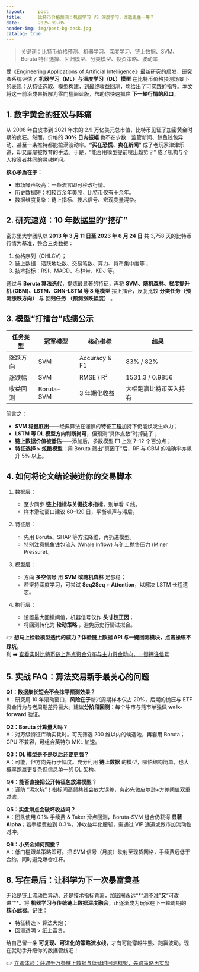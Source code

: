 ```yaml
---
layout:     post
title:      比特币价格预测：机器学习 VS 深度学习，谁能更胜一筹？
date:       2025-09-05
header-img: img/post-bg-desk.jpg
catalog: true
---
```


> 关键词：比特币价格预测、机器学习、深度学习、链上数据、SVM、Boruta 特征选择、回归模型、分类模型、投资策略、波动率

受《Engineering Applications of Artificial Intelligence》最新研究的启发，研究者系统评估了 **机器学习（ML）与深度学习（DL）模型** 在比特币价格预测场景下的表现：从特征选取、模型构建，到最终收益回测，均给出了可实践的指导。本文将这一前沿成果拆解为零门槛阅读版，帮助你快速抓住 **下一轮行情的风口**。

## 1. 数字黄金的狂欢与阵痛  
从 2008 年白皮书到 2021 年末的 2.9 万亿美元总市值，比特币见证了加密黄金时期的疯狂。然而，价格的 **30% 日内振幅** 也不在少数：监管新闻、鲸鱼钱包异动、甚至一条推特都能拉满波动率。**“买在恐慌、卖在新闻”** 成了老玩家津津乐道，却又屡屡被教育的手法。于是，“能否用模型提前嗅出趋势？” 成了机构与个人投资者共同的灵魂拷问。

**核心矛盾在于：**  
- 市场噪声极高：一条流言即可秒改行情。  
- 历史数据短：相较百余年美股，比特币仅有十余年。  
- 数据维度复杂：链上指标、技术信号、宏观变量混杂。

## 2. 研究速览：10 年数据里的“挖矿”  
密苏里大学团队以 **2013 年 3 月 11 日至 2023 年 6 月 24 日** 共 3,758 天的比特币行情为基准，整合三类数据：  
1. 价格序列（OHLCV）；  
2. 链上数据：活跃地址数、交易笔数、算力、持币集中度等；  
3. 技术指标：RSI、MACD、布林带、KDJ 等。  

通过与 **Boruta 算法迭代**，提炼最显著的特征，再将 **SVM、随机森林、梯度提升机 (GBM)、LSTM、CNN-LSTM 等 8 组模型** 摆上擂台，反复比较 **分类任务（预测涨跌方向）** 与 **回归任务 （预测涨跌幅度）** 。

## 3. 模型“打擂台”成绩公示  

| 任务类型 | 冠军模型 | 核心指标 | 结果 |
|---|---|---|---|
| 涨跌方向 | SVM | Accuracy & F1 | 83% / 82% |
| 涨跌幅 | SVM | RMSE / R² | 1531.3 / 0.9856 |
| 收益回测 | Boruta-SVM | 3 年期化收益 | 大幅跑赢比特币买入持有 |

简言之：  
- **SVM 稳健胜出**——经典算法在谨慎的**特征工程**加持下仍能焕发生命力；  
- **LSTM 等 DL 模型方向判断尚可**，但预测“具体点数”时掉链子；  
- **链上数据价值被低估**——添加后，多数模型 F1 上涨 7–12 个百分点；  
- **特征选择 > 炫酷模型**：用 Boruta 筛出“真因子”后，RF 与 GBM 的准确率亦飙升 5% 以上。

## 4. 如何将论文结论装进你的交易脚本

1. 数据层：  
   - 至少同步 **链上指标与关键技术指标**，别单看 K 线。  
   - 样本滑动窗口建议 60–120 日，平衡噪声与滞后。  

2. 特征层：  
   - 先用 Boruta、SHAP 等方法降维，再扔进模型。  
   - 特别注意鲸鱼钱包流入 (Whale Inflow) 与矿工抛售压力 (Miner Pressure)。  

3. 模型层：  
   - 方向 **多空信号** 用 **SVM 或随机森林** 足够稳；  
   - 若坚持深度学习，可尝试 **Seq2Seq + Attention**，以解决 LSTM 长程遗忘。  

4. 执行层：  
   - 设置最大回撤阀值，机器信号仅作 **头寸校正因**；  
   - 将回测转化为 **轮动策略** ，避免历史行情过拟合。

👉 **想马上检验模型迭代的威力？体验链上数据 API 与一键回测模块，点击操练不踩坑**。  
利 ➡️ [查看实时比特币链上热点资金分布与主力资金动向，一键押注信号](https://okxdog.com/)

## 5. 实战 FAQ：算法交易新手最关心的问题

**Q1：数据集长短会不会抹平预测效果？**  
A：研究用 10 年滚动窗口，**风险在于**新兴周期样本仅占 20%，后期的抛压与 ETF 资金行为与老周期差异巨大。建议**分阶段回测**：每个牛市与熊市单独做 **walk-forward** 验证。

**Q2：Boruta 计算量大吗？**  
A：对万级特征库确实耗时。可先筛选 200 维以内的候选池，再套用 Boruta；GPU 不兼容，可组合英特尔 MKL 加速。

**Q3：DL 模型是不是以后还要更强？**  
A：可能，但方向先行于幅度。充分利用 **链上数据** 的模型，哪怕结构简单，也大概率跑赢更复杂但信息单一的 DL 架构。

**Q4：能否直接把公开特征包放进模型？**  
A：谨防 “污水坑”！指标间高频共线会放大误差，务必先做皮尔逊+方差阈值双重过滤。

**Q5：实盘滑点会破坏收益吗？**  
A：团队使用 0.1% 手续费 & Taker 滑点回测，Boruta-SVM 组合仍获得 **显著 Alpha**；若手续费拉到 0.3%，净收益年化腰斩，需通过 VIP 通道或做市加流动性对冲。

**Q6：小资金如何照搬？**  
A：低门槛跟单策略即可。把 SVM 信号（月度）映射至现货网格，手续费远低于合约，同时避免爆仓杠杆。

## 6. 写在最后：让科学为下一次暴富奠基  
无论是链上流动性异动、还是技术指标背离，加密圈永远**“测不准”**又**“可改进”**。将 **机器学习与传统链上数据深度融合**，正逐渐成为玩家在下一轮周期的 **核心武器**。记住：  
- 特征精选 > 算法大炮；  
- 回测透明 > 纸上富贵。  

给自己留一条 **可复现、可进化的策略流水线**，才有可能穿越牛熊、跑赢波动。现在就动手升级你的数据管线吧！

👉 [立即体验：获取千万条链上数据与低延时回测框架，先跑策略再实盘](https://okxdog.com/)